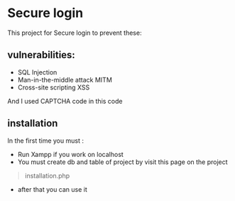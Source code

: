 # Secure login
 This project for  Secure login to prevent these:
 ## vulnerabilities:
 - SQL Injection
 - Man-in-the-middle attack MITM
 - Cross-site scripting XSS


 And  I used CAPTCHA code in this code

 ## installation
 In the first time you must :
- Run Xampp if you work on localhost
- You must create db and table of project by visit this page on the project
> installation.php
- after that you can use it

